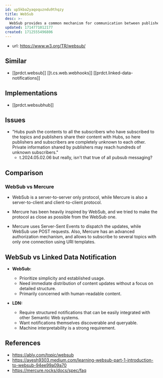 ```yaml
---
id: up5kba2yaqoquzndu9thqzy
title: WebSub
desc: >-
  WebSub provides a common mechanism for communication between publishers of any kind of Web content and their subscribers, based on HTTP webhooks.
updated: 1714771012177
created: 1712555496806
---
```


- url: https://www.w3.org/TR/websub/

## Similar 
- [[prdct.websub]] [[t.cs.web.webhooks]] [[prdct.linked-data-notifications]]

## Implementations

- [[prdct.websubhub]]

## Issues

- "Hubs push the contents to all the subscribers who have subscribed to the topics and publishers share their content with Hubs, so here publishers and subscribers are completely unknown to each other. Private information shared by publishers may reach hundreds of unknown subscribers."
  - t.2024.05.02.06 but really, isn't that true of all pubsub messaging? 

## Comparison

### WebSub vs Mercure

- WebSub is a server-to-server only protocol, while Mercure is also a server-to-client and client-to-client protocol.

- Mercure has been heavily inspired by WebSub, and we tried to make the protocol as close as possible from the WebSub one.

- Mercure uses Server-Sent Events to dispatch the updates, while WebSub use POST requests. Also, Mercure has an advanced authorization mechanism, and allows to subscribe to several topics with only one connection using URI templates.

## WebSub vs Linked Data Notification

-   **WebSub:**
    
    -   Prioritize simplicity and established usage.
    -   Need immediate distribution of content updates without a focus on detailed structure.
    -   Primarily concerned with human-readable content.
    
-   **LDN:**
    -   Require structured notifications that can be easily integrated with other Semantic Web systems.
    -   Want notifications themselves discoverable and queryable.
    -   Machine interpretability is a strong requirement.

## References

- https://ably.com/topic/websub
- https://ayesh9303.medium.com/learning-websub-part-1-introduction-to-websub-94ee99a09a70
- https://mercure.rocks/docs/spec/faq